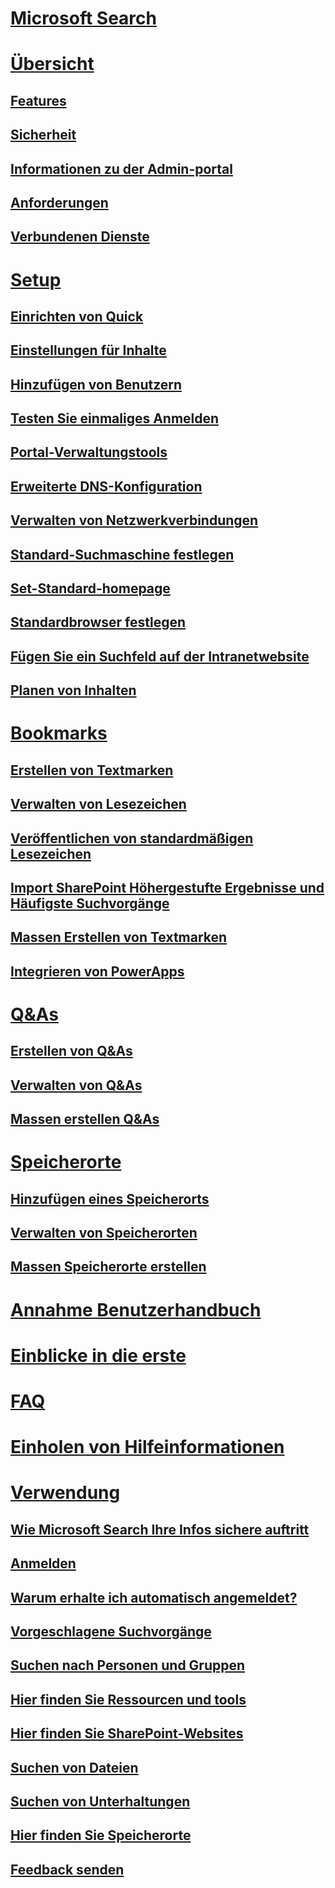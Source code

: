 # [Microsoft Search](microsoft-search.md)
# [Übersicht](why-microsoft-search.md)
## [Features](features.md)
## [Sicherheit](security.md)
## [Informationen zu der Admin-portal](about-the-admin-portal.md)
## [Anforderungen](requirements.md)
## [Verbundenen Dienste](connected-services.md)
# [Setup](set-up-microsoft-search.md)
## [Einrichten von Quick](quick-set-up.md)
## [Einstellungen für Inhalte](content-settings.md)
## [Hinzufügen von Benutzern](add-users.md)
## [Testen Sie einmaliges Anmelden](test-single-sign-on.md)
## [Portal-Verwaltungstools](admin-portal-tools.md)
## [Erweiterte DNS-Konfiguration](advanced-dns-configuration.md)
## [Verwalten von Netzwerkverbindungen](manage-network-connections.md)
## [Standard-Suchmaschine festlegen](set-default-search-engine.md)
## [Set-Standard-homepage](set-default-homepage.md)
## [Standardbrowser festlegen](set-default-browser.md)
## [Fügen Sie ein Suchfeld auf der Intranetwebsite](add-a-search-box-to-your-intranet-site.md)
## [Planen von Inhalten](plan-your-content.md)
# [Bookmarks](create-and-manage-bookmarks.md)
## [Erstellen von Textmarken](create-bookmarks.md)
## [Verwalten von Lesezeichen](manage-bookmarks.md)
## [Veröffentlichen von standardmäßigen Lesezeichen](publish-default-bookmarks.md)
## [Import SharePoint Höhergestufte Ergebnisse und Häufigste Suchvorgänge](import-sharepoint-promoted-results-and-top-queries.md)
## [Massen Erstellen von Textmarken](bulk-create-bookmarks.md)
## [Integrieren von PowerApps](integrate-powerapps.md)
# [Q&As](create-and-manage-qas.md)
## [Erstellen von Q&As](create-qas.md)
## [Verwalten von Q&As](manage-qas.md)
## [Massen erstellen Q&As](bulk-create-qas.md)
# [Speicherorte](locations.md)
## [Hinzufügen eines Speicherorts](add-a-location.md)
## [Verwalten von Speicherorten](manage-locations.md)
## [Massen Speicherorte erstellen](bulk-create-locations.md)
# [Annahme Benutzerhandbuch](user-adoption-guide.md)
# [Einblicke in die erste](get-insights.md)
# [FAQ](faqs.md)
# [Einholen von Hilfeinformationen](get-support.md)
# [Verwendung](use/about-microsoft-search.md)
## [Wie Microsoft Search Ihre Infos sichere auftritt](use/how-microsoft-search-keeps-your-info-secure.md)
## [Anmelden](use/sign-in.md)
## [Warum erhalte ich automatisch angemeldet?](use/why-am-i-automatically-signed-in.md)
## [Vorgeschlagene Suchvorgänge](use/suggested-searches.md)
## [Suchen nach Personen und Gruppen](use/find-people-and-groups.md)
## [Hier finden Sie Ressourcen und tools](use/find-resources-tools-and-more.md)
## [Hier finden Sie SharePoint-Websites](use/find-sharepoint-sites.md)
## [Suchen von Dateien](use/find-files.md)
## [Suchen von Unterhaltungen](use/find-conversations.md)
## [Hier finden Sie Speicherorte](use/find-locations.md)
## [Feedback senden](use/send-feedback.md)